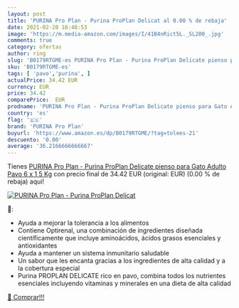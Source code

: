 ```yaml
---
layout: post
title: 'PURINA Pro Plan - Purina ProPlan Delicat al 0.00 % de rebaja'
date: 2021-02-20 16:48:53
image: 'https://m.media-amazon.com/images/I/41B4nRict5L._SL200_.jpg'
comments: true
category: ofertas
author: ring
slug: 'B0179RTGME-es PURINA Pro Plan - Purina ProPlan Delicate pienso para Gato...'
sku: 'B0179RTGME-es'
tags: [ 'pavo','purina', ]
actualPrice: 34.42 EUR
currency: EUR
price: 34.42
comparePrice:  EUR
prodname: 'PURINA Pro Plan - Purina ProPlan Delicate pienso para Gato Adulto Pavo 6 x 1 5 Kg'
country: 'es'
flag: '🇪🇸'
brand: 'PURINA Pro Plan'
buyurl: 'https://www.amazon.es/dp/B0179RTGME/?tag=tolees-21'
descuento: '0.00'
average: '36.2166666666667'
---
```


Tienes [PURINA Pro Plan - Purina ProPlan Delicate pienso para Gato Adulto Pavo 6 x 1 5 Kg](https://www.amazon.es/dp/B0179RTGME/?tag=tolees-21) con precio final de  34.42 EUR (original:  EUR) (0.00 %  de rebaja) aqui!

[![PURINA Pro Plan - Purina ProPlan Delicat](https://m.media-amazon.com/images/I/41B4nRict5L._SL200_.jpg)](https://www.amazon.es/dp/B0179RTGME/?tag=tolees-21)

🔎:

- Ayuda a mejorar la tolerancia a los alimentos
- Contiene Optirenal, una combinación de ingredientes diseñada científicamente que incluye aminoácidos, ácidos grasos esenciales y antioxidantes
- Ayuda a mantener un sistema inmunitario saludable
- Un sabor que les encanta gracias a los ingredientes de alta calidad y a la cobertura especial
- Purina PROPLAN DELICATE rico en pavo, combina todos los nutrientes esenciales incluyendo vitaminas y minerales en una dieta de alta calidad

[🛒 Comprar!!!](https://www.amazon.es/dp/B0179RTGME/?tag=tolees-21)
